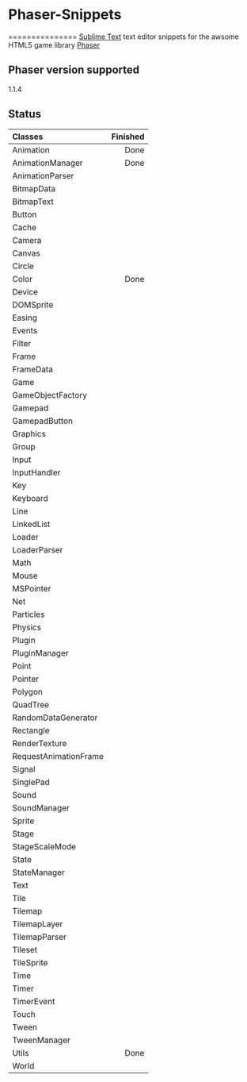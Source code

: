 # Phaser-Snippets
===============
[Sublime Text](http://www.sublimetext.com/) text editor snippets for the awsome HTML5 game library [Phaser](http://phaser.io/)

## Phaser version supported
1.1.4 

## Status

Classes              | Finished
:------------------- | --------:
Animation            | Done
AnimationManager     | Done
AnimationParser      |
BitmapData           |
BitmapText           |
Button               |
Cache                |
Camera               |
Canvas               |
Circle               |
Color                | Done
Device               |
DOMSprite            |
Easing               |
Events               |
Filter               |
Frame                |
FrameData            |
Game                 |
GameObjectFactory    |
Gamepad              |
GamepadButton        |
Graphics             |
Group                |
Input                |
InputHandler         |
Key                  |
Keyboard             |
Line                 |
LinkedList           |
Loader               |
LoaderParser         |
Math                 |
Mouse                |
MSPointer            |
Net                  |
Particles            |
Physics              |
Plugin               |
PluginManager        |
Point                |
Pointer              |
Polygon              |
QuadTree             |
RandomDataGenerator  |
Rectangle            |
RenderTexture        |
RequestAnimationFrame|
Signal               |
SinglePad            |
Sound                |
SoundManager         |
Sprite               |
Stage                |
StageScaleMode       |
State                |
StateManager         |
Text                 |
Tile                 |
Tilemap              |
TilemapLayer         |
TilemapParser        |
Tileset              |
TileSprite           |
Time                 |
Timer                |
TimerEvent           |
Touch                |
Tween                |
TweenManager         |
Utils                | Done
World                |
